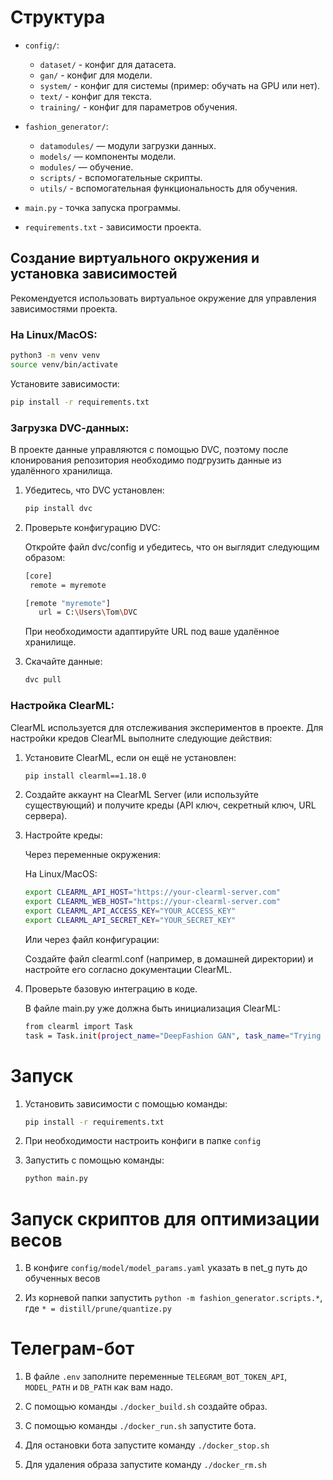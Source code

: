 # Структура
- `config/`:
  - `dataset/` - конфиг для датасета.
  - `gan/` - конфиг для модели.
  - `system/` - конфиг для системы (пример: обучать на GPU или нет).
  - `text/` - конфиг для текста.
  - `training/` - конфиг для параметров обучения.

- `fashion_generator/`:
  - `datamodules/` — модули загрузки данных.
  - `models/` — компоненты модели.
  - `modules/` — обучение.
  - `scripts/` - вспомогательные скрипты.
  - `utils/` - вспомогательная функциональность для обучения.

- `main.py` - точка запуска программы.

- `requirements.txt` - зависимости проекта.
  
## Создание виртуального окружения и установка зависимостей

Рекомендуется использовать виртуальное окружение для управления зависимостями проекта.

### На Linux/MacOS:

```bash
python3 -m venv venv
source venv/bin/activate
```

Установите зависимости:

```bash
pip install -r requirements.txt
```

### Загрузка DVC‑данных:

В проекте данные управляются с помощью DVC, поэтому после клонирования репозитория необходимо подгрузить данные из удалённого хранилища.

1. Убедитесь, что DVC установлен:
   
   ```bash
   pip install dvc
   ```
  
2. Проверьте конфигурацию DVC:
  
   Откройте файл dvc/config и убедитесь, что он выглядит следующим образом:
   
   ```bash
   [core]
    remote = myremote

   [remote "myremote"]
      url = C:\Users\Tom\DVC
   ```
   При необходимости адаптируйте URL под ваше удалённое хранилище.

3. Скачайте данные:
   
   ```bash
   dvc pull
   ```

### Настройка ClearML:

ClearML используется для отслеживания экспериментов в проекте. Для настройки кредов ClearML выполните следующие действия:

1. Установите ClearML, если он ещё не установлен:

   ```bash
   pip install clearml==1.18.0
   ```

2. Создайте аккаунт на ClearML Server (или используйте существующий) и получите креды (API ключ, секретный ключ, URL сервера).

3. Настройте креды:

   Через переменные окружения:

   На Linux/MacOS:

   ```bash
   export CLEARML_API_HOST="https://your-clearml-server.com"
   export CLEARML_WEB_HOST="https://your-clearml-server.com"
   export CLEARML_API_ACCESS_KEY="YOUR_ACCESS_KEY"
   export CLEARML_API_SECRET_KEY="YOUR_SECRET_KEY"
   ```

   Или через файл конфигурации:

   Создайте файл clearml.conf (например, в домашней директории) и настройте его согласно документации ClearML.

4. Проверьте базовую интеграцию в коде.

   В файле main.py уже должна быть инициализация ClearML:

   ```bash
   from clearml import Task
   task = Task.init(project_name="DeepFashion GAN", task_name="Trying ClearML")
   ```

# Запуск

1. Установить зависимости с помощью команды:
   
   ```bash
   pip install -r requirements.txt
   ```

2. При необходимости настроить конфиги в папке `config`

3. Запустить с помощью команды:
   ```bash
   python main.py
   ```


# Запуск скриптов для оптимизации весов

1. В конфиге `config/model/model_params.yaml` указать в net_g путь до обученных весов

2. Из корневой папки запустить `python -m fashion_generator.scripts.*`, где `* = distill/prune/quantize.py`

# Телеграм-бот

1. В файле `.env` заполните переменные `TELEGRAM_BOT_TOKEN_API`, `MODEL_PATH` и `DB_PATH` как вам надо.

2. С помощью команды `./docker_build.sh` создайте образ.

3. С помощью команды `./docker_run.sh` запустите бота.

4. Для остановки бота запустите команду `./docker_stop.sh`

5. Для удаления образа запустите команду `./docker_rm.sh`